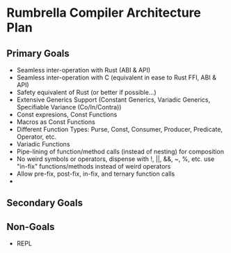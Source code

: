 # Rumbrella Compiler Architecture Plan

## Primary Goals

  * Seamless inter-operation with Rust (ABI & API)
  * Seamless inter-operation with C (equivalent in ease to Rust FFI, ABI & API)
  * Safety equivalent of Rust (or better if possible...)
  * Extensive Generics Support (Constant Generics, Variadic Generics, Specifiable Variance (Co/In/Contra))
  * Const expresions, Const Functions
  * Macros as Const Functions
  * Different Function Types: Purse, Const, Consumer, Producer, Predicate, Operator, etc.
  * Variadic Functions
  * Pipe-lining of function/method calls (instead of nesting) for composition
  * No weird symbols or operators, dispense with !, ||, &&, ~, %, etc. use "in-fix" functions/methods instead of weird operators
  * Allow pre-fix, post-fix, in-fix, and ternary function calls
  * 

## Secondary Goals

## Non-Goals

  * REPL
